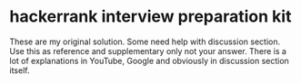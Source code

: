 # hackerrank interview preparation kit
These are my original solution. Some need help with discussion section. Use this as reference and supplementary only not your answer. There is a lot of explanations in YouTube, Google and obviously in discussion section itself.
